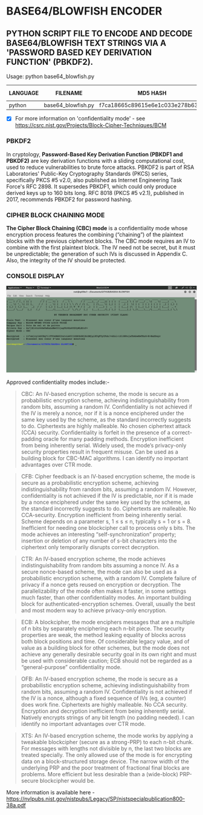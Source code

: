 # BASE64/BLOWFISH ENCODER
## PYTHON SCRIPT FILE TO ENCODE AND DECODE BASE64/BLOWFISH TEXT STRINGS VIA A 'PASSWORD BASED KEY DERIVATION FUNCTION' (PBKDF2).

Usage: python base64_blowfish.py

| LANGUAGE | FILENAME           | MD5 HASH                         | CONFIDENTIALITY MODE |
|------    |------              | -------                          | -----                |
| python   | base64_blowfish.py | f7ca18665c89615e6e1c033e278b6312 | CBC                  |

- [x] For more information on 'confidentiality mode' - see https://csrc.nist.gov/Projects/Block-Cipher-Techniques/BCM

### PBKDF2
In cryptology, __Password-Based Key Derivation Function (PBKDF1 and PBKDF2)__ are key derivation functions with a sliding computational cost, used to reduce vulnerabilities to brute force attacks. PBKDF2 is part of RSA Laboratories' Public-Key Cryptography Standards (PKCS) series, specifically PKCS #5 v2.0, also published as Internet Engineering Task Force's RFC 2898. It supersedes PBKDF1, which could only produce derived keys up to 160 bits long. RFC 8018 (PKCS #5 v2.1), published in 2017, recommends PBKDF2 for password hashing.

### CIPHER BLOCK CHAINING MODE
__The Cipher Block Chaining (CBC) mode__ is a confidentiality mode whose encryption process features the combining (“chaining”) of the plaintext blocks with the previous ciphertext blocks. The CBC mode requires an IV to combine with the first plaintext block.  The IV need not be secret, but it must be unpredictable; the generation of such IVs is discussed in Appendix C. Also, the integrity of the IV should be protected.

### CONSOLE DISPLAY
![Screenshot](picture1.png)

Approved confidentiality modes include:-

> CBC: An IV-based encryption scheme, the mode is secure as a probabilistic encryption scheme, achieving indistinguishability from random bits, assuming a random IV. 
> Confidentiality is not achieved if the IV is merely a nonce, nor if it is a nonce enciphered under the same key used by the scheme, as the standard incorrectly suggests to do. 
> Ciphertexts are highly malleable. 
> No chosen ciphertext attack (CCA) security. 
> Confidentiality is forfeit in the presence of a correct-padding oracle for many padding methods.
> Encryption inefficient from being inherently serial.
> Widely used, the mode’s privacy-only security properties result in frequent misuse.
> Can be used as a building block for CBC-MAC algorithms. I can identify no important advantages over CTR mode.

> CFB: Cipher feedback is an IV-based encryption scheme, the mode is secure as a probabilistic encryption scheme, achieving indistinguishability from random bits, assuming a random IV. 
> However, confidentiality is not achieved if the IV is predictable, nor if it is made by a nonce enciphered under the same key used by the scheme, as the standard incorrectly suggests to do.
> Ciphertexts are malleable. 
> No CCA-security. 
> Encryption inefficient from being inherently serial.
> Scheme depends on a parameter s, 1 ≤ s ≤ n, typically s = 1 or s = 8. Inefficient for needing one blockcipher call to process only s bits. 
> The mode achieves an interesting  “self-synchronization” property; insertion or deletion of any number of s-bit characters into the ciphertext only temporarily disrupts correct decryption.

> CTR: An IV-based encryption scheme, the mode achieves indistinguishability from random bits assuming a nonce IV.
> As a secure nonce-based scheme, the mode can also be used as a probabilistic encryption scheme, with a random IV.
> Complete failure of privacy if a nonce gets reused on encryption or decryption.
> The parallelizability of the mode often makes it faster, in some settings much faster, than other confidentiality modes.
> An important building block for authenticated-encryption schemes.
> Overall, usually the best and most modern way to achieve privacy-only encryption.

> ECB: A blockcipher, the mode enciphers messages that are a multiple of n bits by separately enciphering each n-bit piece.
> The security properties are weak, the method leaking equality of blocks across both block positions and time. 
> Of considerable legacy value, and of value as a building block for other schemes, but the mode does not achieve any generally desirable security goal in its own right and must be used with considerable caution; ECB should not be regarded as a “general-purpose” confidentiality mode.

> OFB: An IV-based encryption scheme, the mode is secure as a probabilistic encryption scheme, achieving indistinguishability from random bits, assuming a random IV. 
> Confidentiality is not achieved if the IV is a nonce, although a fixed sequence of IVs (eg, a counter) does work fine. 
> Ciphertexts are highly malleable.
> No CCA security.
> Encryption and decryption inefficient from being inherently serial.
> Natively encrypts strings of any bit length (no padding needed). 
> I can identify no important advantages over CTR mode.

> XTS: An IV-based encryption scheme, the mode works by applying a tweakable blockcipher (secure as a strong-PRP) to each n-bit chunk.
> For messages with lengths not divisible by n, the last two blocks are treated specially. 
> The only allowed use of the mode is for encrypting data on a block-structured storage device. 
> The narrow width of the underlying PRP and the poor treatment of fractional final blocks are problems. 
> More efficient but less desirable than a (wide-block) PRP-secure blockcipher would be.

More information is available here - https://nvlpubs.nist.gov/nistpubs/Legacy/SP/nistspecialpublication800-38a.pdf


